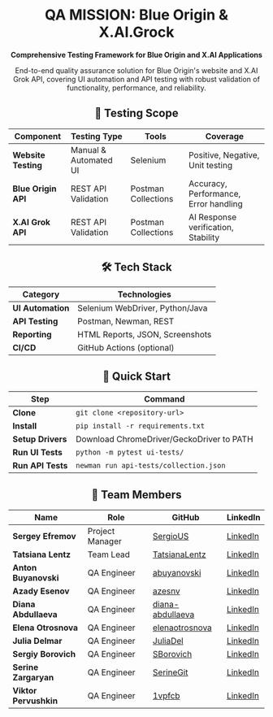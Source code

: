<div align="center">
 
 # QA MISSION: Blue Origin & X.AI.Grock

**Comprehensive Testing Framework for Blue Origin and X.AI Applications**

End-to-end quality assurance solution for Blue Origin's website and X.AI Grok API, covering UI automation and API testing with robust validation of functionality, performance, and reliability.

## 🎯 Testing Scope

| Component | Testing Type | Tools | Coverage |
|-----------|-------------|--------|----------|
| **Website Testing** | Manual & Automated UI | Selenium | Positive, Negative, Unit testing |
| **Blue Origin API** | REST API Validation | Postman Collections | Accuracy, Performance, Error handling |
| **X.AI Grok API** | REST API Validation | Postman Collections | AI Response verification, Stability |

## 🛠 Tech Stack

| Category | Technologies |
|----------|-------------|
| **UI Automation** | Selenium WebDriver, Python/Java |
| **API Testing** | Postman, Newman, REST |
| **Reporting** | HTML Reports, JSON, Screenshots |
| **CI/CD** | GitHub Actions (optional) |

## 🚀 Quick Start

| Step | Command |
|------|---------|
| **Clone** | `git clone <repository-url>` |
| **Install** | `pip install -r requirements.txt` |
| **Setup Drivers** | Download ChromeDriver/GeckoDriver to PATH |
| **Run UI Tests** | `python -m pytest ui-tests/` |
| **Run API Tests** | `newman run api-tests/collection.json` |

## 👥 Team Members

| Name | Role | GitHub | LinkedIn |
|------|------|--------|----------|
| **Sergey Efremov** | Project Manager | [SergioUS](https://github.com/SergioUS) | [LinkedIn](https://www.linkedin.com/in/sefremoff/) |
| **Tatsiana Lentz** | Team Lead | [TatsianaLentz](https://github.com/TatsianaLentz) | [LinkedIn](https://www.linkedin.com/in/tatsianalentz/) |
| **Anton Buyanovski** | QA Engineer | [abuyanovski](https://github.com/abuyanovski) | [LinkedIn](https://www.linkedin.com/in/antonb-qa/) |
| **Azady Esenov** | QA Engineer | [azesnv](https://github.com/azesnv) | [LinkedIn](https://www.linkedin.com/in/azadyesenov/) |
| **Diana Abdullaeva** | QA Engineer | [diana-abdullaeva](https://github.com/diana-abdullaeva) | [LinkedIn](https://www.linkedin.com/in/diana-abdullaeva-087216211/) |
| **Elena Otrosnova** | QA Engineer | [elenaotrosnova](https://github.com/elenaotrosnova) | [LinkedIn](https://www.linkedin.com/in/elena-otrosnova/) |
| **Julia Delmar** | QA Engineer | [JuliaDel](https://github.com/JuliaDel) | [LinkedIn](https://www.linkedin.com/in/julia-delmar/) |
| **Sergiy Borovich** | QA Engineer | [SBorovich](https://github.com/SBorovich) | [LinkedIn](https://www.linkedin.com/in/sergiy-borovich/) |
| **Serine Zargaryan** | QA Engineer | [SerineGit](https://github.com/SerineGit) | [LinkedIn](https://www.linkedin.com/in/serinezargaryan/) |
| **Viktor Pervushkin** | QA Engineer | [1vpfcb](https://github.com/1vpfcb) | [LinkedIn](https://www.linkedin.com/in/viktp/) |

 </div>

